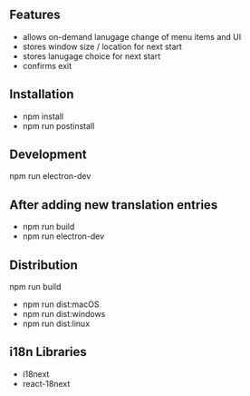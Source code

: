 ## Features

- allows on-demand lanugage change of menu items and UI
- stores window size / location for next start
- stores lanugage choice for next start
- confirms exit

## Installation

- npm install
- npm run postinstall

## Development

npm run electron-dev

## After adding new translation entries

- npm run build
- npm run electron-dev

## Distribution

npm run build

- npm run dist:macOS
- npm run dist:windows
- npm run dist:linux

## i18n Libraries

- i18next
- react-18next
